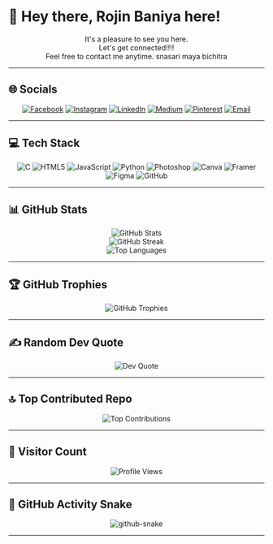 # 👋 Hey there, Rojin Baniya here!

<p align="center">
It's a pleasure to see you here.<br>
Let's get connected!!!!<br>
Feel free to contact me anytime. snasari maya bichitra
  
</p>

---

## 🌐 Socials

<p align="center">
  <a href="https://www.facebook.com/rojin.baniya.2025"><img src="https://img.shields.io/badge/Facebook-1877F2?logo=facebook&logoColor=white" alt="Facebook"/></a>
  <a href="https://instagram.com/baniyaneezor"><img src="https://img.shields.io/badge/Instagram-%23E4405F.svg?logo=Instagram&logoColor=white" alt="Instagram"/></a>
  <a href="https://linkedin.com/in/rojinbaniya"><img src="https://img.shields.io/badge/LinkedIn-%230077B5.svg?logo=linkedin&logoColor=white" alt="LinkedIn"/></a>
  <a href="https://medium.com/@rozeenbaniya"><img src="https://img.shields.io/badge/Medium-12100E?logo=medium&logoColor=white" alt="Medium"/></a>
  <a href="https://pinterest.com/rojinbaniya"><img src="https://img.shields.io/badge/Pinterest-%23E60023.svg?logo=Pinterest&logoColor=white" alt="Pinterest"/></a>
  <a href="mailto:rozeenbaniya@gmail.com"><img src="https://img.shields.io/badge/Email-D14836?logo=gmail&logoColor=white" alt="Email"/></a>
</p>

---

## 💻 Tech Stack

<p align="center">
  <img src="https://img.shields.io/badge/c-%2300599C.svg?style=flat&logo=c&logoColor=white" alt="C"/>
  <img src="https://img.shields.io/badge/html5-%23E34F26.svg?style=flat&logo=html5&logoColor=white" alt="HTML5"/>
  <img src="https://img.shields.io/badge/javascript-%23323330.svg?style=flat&logo=javascript&logoColor=%23F7DF1E" alt="JavaScript"/>
  <img src="https://img.shields.io/badge/python-3670A0?style=flat&logo=python&logoColor=ffdd54" alt="Python"/>
  <img src="https://img.shields.io/badge/adobe%20photoshop-%2331A8FF.svg?style=flat&logo=adobe%20photoshop&logoColor=white" alt="Photoshop"/>
  <img src="https://img.shields.io/badge/Canva-%2300C4CC.svg?style=flat&logo=Canva&logoColor=white" alt="Canva"/>
  <img src="https://img.shields.io/badge/Framer-black?style=flat&logo=framer&logoColor=blue" alt="Framer"/>
  <img src="https://img.shields.io/badge/figma-%23F24E1E.svg?style=flat&logo=figma&logoColor=white" alt="Figma"/>
  <img src="https://img.shields.io/badge/github-%23121011.svg?style=flat&logo=github&logoColor=white" alt="GitHub"/>
</p>

---

## 📊 GitHub Stats

<p align="center">
  <img src="https://github-readme-stats.vercel.app/api?username=Rozeen-Baniya&theme=dark&hide_border=false&include_all_commits=false&count_private=false" alt="GitHub Stats"/><br/>
  <img src="https://nirzak-streak-stats.vercel.app/?user=Rozeen-Baniya&theme=dark&hide_border=false" alt="GitHub Streak"/><br/>
  <img src="https://github-readme-stats.vercel.app/api/top-langs/?username=Rozeen-Baniya&theme=dark&hide_border=false&include_all_commits=false&count_private=false&layout=compact" alt="Top Languages"/>
</p>

---

## 🏆 GitHub Trophies

<p align="center">
  <img src="https://github-profile-trophy.vercel.app/?username=Rozeen-Baniya&theme=onedark&no-frame=false&no-bg=false&margin-w=4" alt="GitHub Trophies"/>
</p>

---

## ✍️ Random Dev Quote

<p align="center">
  <img src="https://quotes-github-readme.vercel.app/api?type=horizontal&theme=gruvbox" alt="Dev Quote"/>
</p>

---

## 🔝 Top Contributed Repo

<p align="center">
  <img src="https://github-contributor-stats.vercel.app/api?username=Rozeen-Baniya&limit=5&theme=dark&combine_all_yearly_contributions=true" alt="Top Contributions"/>
</p>

---

## 👀 Visitor Count

<p align="center">
  <img src="https://komarev.com/ghpvc/?username=Rozeen-Baniya&color=blueviolet" alt="Profile Views"/>
</p>

---

## 🐍 GitHub Activity Snake

<p align="center">
  <picture>
    <source media="(prefers-color-scheme: dark)" srcset="https://raw.githubusercontent.com/tobiasmeyhoefer/tobiasmeyhoefer/output/github-snake-dark.svg" />
    <source media="(prefers-color-scheme: light)" srcset="https://raw.githubusercontent.com/tobiasmeyhoefer/tobiasmeyhoefer/output/github-snake.svg" />
    <img alt="github-snake" src="https://raw.githubusercontent.com/tobiasmeyhoefer/tobiasmeyhoefer/output/github-snake.svg" />
  </picture>
</p>

---
